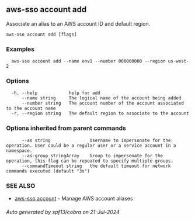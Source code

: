 ## aws-sso account add

Associate an alias to an AWS account ID and default region.

```
aws-sso account add [flags]
```

### Examples

```
  aws-sso account add --name env1 --number 000000000 --region us-west-2
```

### Options

```
  -h, --help            help for add
      --name string     The logical name of the account being added
      --number string   The account number of the account associated to the account name
  -r, --region string   The default region to associate to the account
```

### Options inherited from parent commands

```
      --as string               Username to impersonate for the operation. User could be a regular user or a service account in a namespace.
      --as-group stringArray    Group to impersonate for the operation, this flag can be repeated to specify multiple groups.
      --commandTimeout string   the default timeout for network commands executed (default "3s")
```

### SEE ALSO

* [aws-sso account](aws-sso_account.md)	 - Manage AWS account aliases

###### Auto generated by spf13/cobra on 21-Jul-2024
